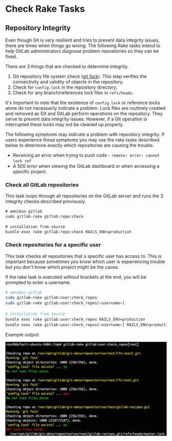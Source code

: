 # Check Rake Tasks

## Repository Integrity

Even though Git is very resilient and tries to prevent data integrity issues,
there are times when things go wrong. The following Rake tasks intend to
help GitLab administrators diagnose problem repositories so they can be fixed.

There are 3 things that are checked to determine integrity.

1. Git repository file system check ([git fsck](https://git-scm.com/docs/git-fsck)).
   This step verifies the connectivity and validity of objects in the repository.
1. Check for `config.lock` in the repository directory.
1. Check for any branch/references lock files in `refs/heads`.

It's important to note that the existence of `config.lock` or reference locks
alone do not necessarily indicate a problem. Lock files are routinely created
and removed as Git and GitLab perform operations on the repository. They serve
to prevent data integrity issues. However, if a Git operation is interrupted these
locks may not be cleaned up properly.

The following symptoms may indicate a problem with repository integrity. If users
experience these symptoms you may use the rake tasks described below to determine
exactly which repositories are causing the trouble.

- Receiving an error when trying to push code - `remote: error: cannot lock ref`
- A 500 error when viewing the GitLab dashboard or when accessing a specific project.

### Check all GitLab repositories

This task loops through all repositories on the GitLab server and runs the
3 integrity checks described previously.

```
# omnibus-gitlab
sudo gitlab-rake gitlab:repo:check

# installation from source
bundle exec rake gitlab:repo:check RAILS_ENV=production
```

### Check repositories for a specific user

This task checks all repositories that a specific user has access to. This is important
because sometimes you know which user is experiencing trouble but you don't know
which project might be the cause.

If the rake task is executed without brackets at the end, you will be prompted
to enter a username.

```bash
# omnibus-gitlab
sudo gitlab-rake gitlab:user:check_repos
sudo gitlab-rake gitlab:user:check_repos[<username>]

# installation from source
bundle exec rake gitlab:user:check_repos RAILS_ENV=production
bundle exec rake gitlab:user:check_repos[<username>] RAILS_ENV=production
```

Example output:

![gitlab:user:check_repos output](check_repos_output.png)
